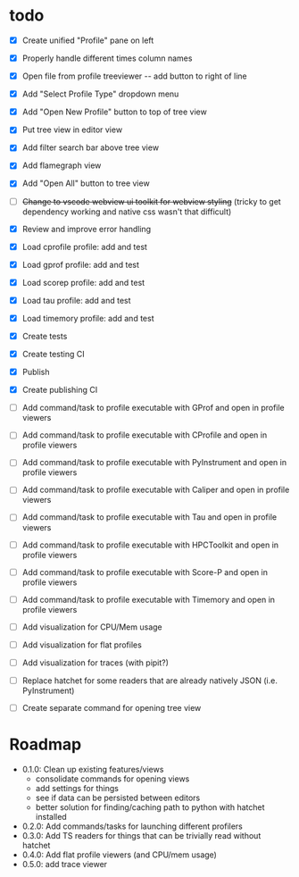 # todo

- [x] Create unified "Profile" pane on left
- [x] Properly handle different times column names
- [x] Open file from profile treeviewer -- add button to right of line
- [x] Add "Select Profile Type" dropdown menu
- [x] Add "Open New Profile" button to top of tree view
- [x] Put tree view in editor view
- [x] Add filter search bar above tree view
- [x] Add flamegraph view
- [x] Add "Open All" button to tree view
- [ ] ~~Change to vscode webview ui toolkit for webview styling~~ (tricky to get dependency working and native css wasn't that difficult)
- [x] Review and improve error handling
- [x] Load cprofile profile: add and test
- [x] Load gprof profile: add and test
- [x] Load scorep profile: add and test
- [x] Load tau profile: add and test
- [x] Load timemory profile: add and test
- [x] Create tests
- [x] Create testing CI
- [x] Publish
- [x] Create publishing CI
- [ ] Add command/task to profile executable with GProf and open in profile viewers
- [ ] Add command/task to profile executable with CProfile and open in profile viewers
- [ ] Add command/task to profile executable with PyInstrument and open in profile viewers
- [ ] Add command/task to profile executable with Caliper and open in profile viewers
- [ ] Add command/task to profile executable with Tau and open in profile viewers
- [ ] Add command/task to profile executable with HPCToolkit and open in profile viewers
- [ ] Add command/task to profile executable with Score-P and open in profile viewers
- [ ] Add command/task to profile executable with Timemory and open in profile viewers
- [ ] Add visualization for CPU/Mem usage
- [ ] Add visualization for flat profiles
- [ ] Add visualization for traces (with pipit?)
- [ ] Replace hatchet for some readers that are already natively JSON (i.e. PyInstrument)
- [ ] Create separate command for opening tree view


# Roadmap

- 0.1.0: Clean up existing features/views
  - consolidate commands for opening views
  - add settings for things
  - see if data can be persisted between editors
  - better solution for finding/caching path to python with hatchet installed
- 0.2.0: Add commands/tasks for launching different profilers
- 0.3.0: Add TS readers for things that can be trivially read without hatchet
- 0.4.0: Add flat profile viewers (and CPU/mem usage)
- 0.5.0: add trace viewer